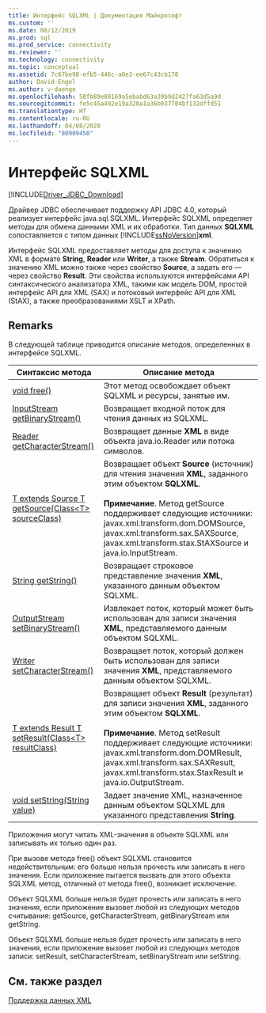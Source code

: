 ```yaml
---
title: Интерфейс SQLXML | Документация Майкрософт
ms.custom: ''
ms.date: 08/12/2019
ms.prod: sql
ms.prod_service: connectivity
ms.reviewer: ''
ms.technology: connectivity
ms.topic: conceptual
ms.assetid: 7c67be98-efb5-446c-a0e3-ee67c43cb170
author: David-Engel
ms.author: v-daenge
ms.openlocfilehash: 58fb89e88169a5ebabd63a39b9d2427fa63d5a9d
ms.sourcegitcommit: fe5c45a492e19a320a1a36b037704bf132dffd51
ms.translationtype: HT
ms.contentlocale: ru-RU
ms.lasthandoff: 04/08/2020
ms.locfileid: "80909450"
---
```

# <a name="sqlxml-interface"></a>Интерфейс SQLXML

[!INCLUDE[Driver_JDBC_Download](../../includes/driver_jdbc_download.md)]

Драйвер JDBC обеспечивает поддержку API JDBC 4.0, который реализует интерфейс java.sql.SQLXML. Интерфейс SQLXML определяет методы для обмена данными XML и их обработки. Тип данных **SQLXML** сопоставляется с типом данных [!INCLUDE[ssNoVersion](../../includes/ssnoversion-md.md)]**xml**.  
  
Интерфейс SQLXML предоставляет методы для доступа к значению XML в формате **String**, **Reader** или **Writer**, а также **Stream**. Обратиться к значению XML можно также через свойство **Source**, а задать его — через свойство **Result**. Эти свойства используются интерфейсами API синтаксического анализатора XML, такими как модель DOM, простой интерфейс API для XML (SAX) и потоковый интерфейс API для XML (StAX), а также преобразованиями XSLT и XPath.  
  
## <a name="remarks"></a>Remarks  

В следующей таблице приводится описание методов, определенных в интерфейсе SQLXML.  
  
|Синтаксис метода|Описание метода|  
|-------------------|------------------------|  
|[void free()](https://go.microsoft.com/fwlink/?LinkId=131685)|Этот метод освобождает объект SQLXML и ресурсы, занятые им.|  
|[InputStream getBinaryStream()](https://go.microsoft.com/fwlink/?LinkId=131754)|Возвращает входной поток для чтения данных из SQLXML.|  
|[Reader getCharacterStream()](https://go.microsoft.com/fwlink/?LinkId=131755)|Возвращает данные **XML** в виде объекта java.io.Reader или потока символов.|  
|[T extends Source T getSource(Class\<T> sourceClass)](https://go.microsoft.com/fwlink/?LinkId=131756)|Возвращает объект **Source** (источник) для чтения значения **XML**, заданного этим объектом **SQLXML**.<br /><br /> **Примечание**. Метод getSource поддерживает следующие источники: javax.xml.transform.dom.DOMSource, javax.xml.transform.sax.SAXSource, javax.xml.transform.stax.StAXSource и java.io.InputStream.|  
|[String getString()](https://go.microsoft.com/fwlink/?LinkId=131757)|Возвращает строковое представление значения **XML**, указанного данным объектом SQLXML.|  
|[OutputStream setBinaryStream()](https://go.microsoft.com/fwlink/?LinkId=131758)|Извлекает поток, который может быть использован для записи значения **XML**, представляемого данным объектом SQLXML.|  
|[Writer setCharacterStream()](https://go.microsoft.com/fwlink/?LinkId=131759)|Возвращает поток, который должен быть использован для записи значения **XML**, представляемого данным объектом SQLXML.|  
|[T extends Result T setResult(Class\<T> resultClass)](https://go.microsoft.com/fwlink/?LinkId=131760)|Возвращает объект **Result** (результат) для записи значения **XML**, заданного этим объектом **SQLXML**.<br /><br /> **Примечание**. Метод setResult поддерживает следующие источники: javax.xml.transform.dom.DOMResult, javax.xml.transform.sax.SAXResult, javax.xml.transform.stax.StaxResult и java.io.OutputStream.|  
|[void setString(String value)](https://go.microsoft.com/fwlink/?LinkId=131762)|Задает значение XML, назначенное данным объектом SQLXML для указанного представления **String**.|  
  
Приложения могут читать XML-значения в объекте SQLXML или записывать их только один раз.  
  
При вызове метода free() объект SQLXML становится недействительным: его больше нельзя прочесть или записать в него значения. Если приложение пытается вызвать для этого объекта SQLXML метод, отличный от метода free(), возникает исключение.  
  
Объект SQLXML больше нельзя будет прочесть или записать в него значения, если приложение вызовет любой из следующих методов считывания: getSource, getCharacterStream, getBinaryStream или getString.  
  
Объект SQLXML больше нельзя будет прочесть или записать в него значения, если приложение вызовет любой из следующих методов записи: setResult, setCharacterStream, setBinaryStream или setString.  
  
## <a name="see-also"></a>См. также раздел  

[Поддержка данных XML](../../connect/jdbc/supporting-xml-data.md)  
